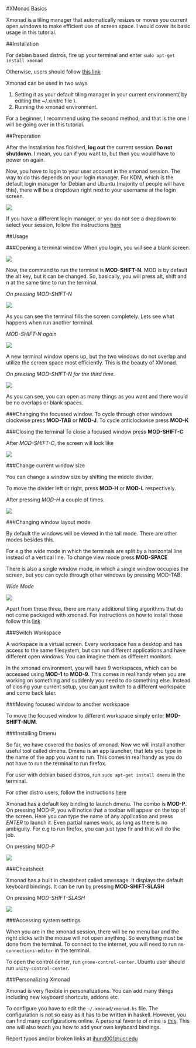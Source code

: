 #XMonad Basics

Xmonad is a tiling manager that automatically resizes or moves you current open windows to make efficient use of screen space. I would cover its basic usage in this tutorial.

##Installation

For debian based distros, fire up your terminal and enter `sudo apt-get install xmonad`

Otherwise, users should follow [this link](http://xmonad.org/intro.html) 

Xmonad can be used in two ways

1. Setting it as your default tiling manager in your current environment( by editing the ~/.xinitrc file ).
2. Running the xmonad environment.

For a beginner, I recommend using the second method, and that is the one I will be going over in this tutorial.

##Preparation

After the installation has finished, **log out** the current session. **Do not shutdown**. I mean, you can if you want to, but then you would have to power on again.

Now, you have to login to your user account in the xmonad session. The way to do this depends on your login manager. For KDM, which is the default login manager for Debian and Ubuntu (majority of people will have this), there will be a dropdown right next to your username at the login screen.

![](./images/login.png)

If you have a different login manager, or you do not see a dropdown to select your session, follow the instructions [here](https://wiki.archlinux.org/index.php/xmonad#Starting_xmonad)

##Usage

###Opening a terminal window
When you login, you will see a blank screen.

![](images/blanks.png)

Now, the command to run the terminal is **MOD-SHIFT-N**. MOD is by default the alt key, but it can be changed. So, basically, you will press alt, shift and n at the same time to run the terminal.

*On pressing MOD-SHIFT-N*

![](images/terms.png)

As you can see the terminal fills the screen completely. Lets see what happens when run another terminal.

*MOD-SHIFT-N again*

![](images/term2s.png)

A new terminal window opens up, but the two windows do not overlap and utilize the screen space most efficiently. This is the beauty of XMonad. 

*On pressing MOD-SHIFT-N for the third time.*

![](images/term3s.png)

As you can see, you can open as many things as you want and there would be no overlaps or blank spaces.

###Changing the focussed window.
To cycle through other windows clockwise press **MOD-TAB** or **MOD-J**.
To cycle anticlockwise press **MOD-K**
 

###Closing the terminal
To close a focused window press **MOD-SHIFT-C**

After *MOD-SHIFT-C*, the screen will look like

![](images/term2s.png)

###Change current window size

You can change a window size by shifting the middle divider.

To move the divider left or right, press **MOD-H** or **MOD-L** respectively.

After pressing *MOD-H* a couple of times.

![](images/term2bss.png)

###Changing window layout mode

By default the windows will be viewed in the tall mode. There are other modes besides this. 

For e.g the wide mode in which the terminals are split by a horizontal line instead of a vertical line. To change view mode press **MOD-SPACE**

There is also a single window mode, in which a single window occupies the screen, but you can cycle through other windows by pressing MOD-TAB.

*Wide Mode*

![](images/term2ws.png)

Apart from these three, there are many additional tiling algorithms that do not come packaged with xmonad. For instructions on how to install those follow this [link](http://xmonad.org/contrib.html)

###Switch Workspace

A workspace is a virtual screen. Every workspace has a desktop and has access to the same filesystem, but can run different applications and have different open windows. You can imagine them as different monitors.

In the xmonad environment, you will have 9 workspaces, which can be accessed using **MOD-1** to **MOD-9**.
This comes in real handy when you are working on something and suddenly you need to do something else. Instead of closing your current setup, you can just switch to a different workspace and come back later.

###Moving focused window to another workspace

To move the focused window to different workspace simply enter **MOD-SHIFT-NUM**.

###Installing Dmenu

So far, we have covered the basics of xmonad. Now we will install another useful tool called dmenu. Dmenu is an app launcher, that lets you type in the name of the app you want to run. This comes in real handy as you do not have to run the terminal to run firefox.

For user with debian based distros, run `sudo apt-get install dmenu` in the terminal.

For other distro users, follow the instructions [here](http://software.opensuse.org/download.html?project=utilities%3Asuckless&package=dmenu)

Xmonad has a default key binding to launch dmenu. The combo is **MOD-P**. On pressing MOD-P, you will notice that a toolbar will appear on the top of the screen. Here you can type the name of any application and press *ENTER* to launch it. Even partial names work, as long as there is no ambiguity. For e.g to run firefox, you can just type fir and that will do the job.

On pressing *MOD-P*

![](images/dmenus.png)

###Cheatsheet

Xmonad has a built in cheatsheat called xmessage. It displays the default keyboard bindings.
It can be run by pressing **MOD-SHIFT-SLASH**
 
On pressing *MOD-SHIFT-SLASH*

![](images/xmes.png)

###Accessing system settings

When you are in the xmonad session, there will be no menu bar and the right clicks with the mouse will not open anything. So everything must be done from the terminal. To connect to the internet, you will need to run `nm-connections-editor` in the terminal.

To open the control center, run `gnome-control-center`.
Ubuntu user should run `unity-control-center`.

###Personalizing Xmonad

Xmonad is very flexible in personalizations. You can add many things including new keyboard shortcuts, addons etc.

To configure you have to edit the `~/.xmonad/xmonad.hs` file. The configuration is not so easy as it has to be written in haskell. However, you can find many configurations online. A personal favorite of mine is [this](https://www.haskell.org/haskellwiki/Xmonad/Config_archive/John_Goerzen's_Configuration). This one will also teach you how to add your own keyboard bindings.

Report typos and/or broken links at ihund001@ucr.edu
